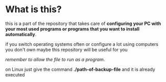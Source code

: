 # What is this?

this is a part of the repository that takes care of **configuring your PC with your most used programs or programs that you want to install automatically**.

if you switch operating systems often or configure a lot using computers you don't own maybe this repository will be useful for you

_remember to allow the file to run as a program_.

on Linux just give the command **./path-of-backup-file** and it is already executed